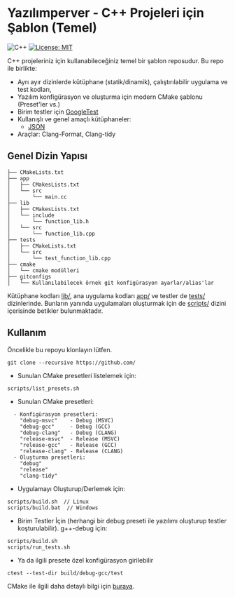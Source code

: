# Yazılımperver - C++ Projeleri için Şablon (Temel)

![C++](https://img.shields.io/badge/C%2B%2B-14%2F17%2F20%2F23-blue)
[![License: MIT](https://img.shields.io/badge/License-MIT-yellow.svg)](https://opensource.org/licenses/MIT)

C++ projeleriniz için kullanabileceğiniz temel bir şablon reposudur. Bu repo ile birlikte:

- Ayrı ayır dizinlerde kütüphane (statik/dinamik), çalıştırılabilir uygulama ve test kodları,
- Yazılım konfigürasyon ve oluşturma için modern CMake şablonu (Preset'ler vs.)
- Birim testler için [GoogleTest](https://github.com/google/googletest)
- Kullanışlı ve genel amaçlı kütüphaneler: 
  - [JSON](https://github.com/nlohmann/json)
- Araçlar: Clang-Format, Clang-tidy

## Genel Dizin Yapısı

``` text
├── CMakeLists.txt
├── app
│   ├── CMakesLists.txt
│   └── src
│       └── main.cc
├── lib
│   ├── CMakesLists.txt
│   └── include
│       └── function_lib.h
│   └── src
│       └── function_lib.cpp
├── tests
│   ├── CMakeLists.txt
│   └── src
│       └── test_function_lib.cpp
├── cmake
│   └── cmake modülleri
├── gitconfigs
│   └── Kullanılabilecek örnek git konfigürasyon ayarlar/alias'lar

```

Kütüphane kodları [lib/](lib/), ana uygulama kodları [app/](app) ve testler de [tests/](tests/) dizinlerinde. Bunların yanında uygulamaları oluşturmak için de [scripts/](scripts) dizini içerisinde betikler bulunmaktadır.

## Kullanım

Öncelikle bu repoyu klonlayın lütfen.

```shell
git clone --recursive https://github.com/
```

- Sunulan CMake presetleri listelemek için:

```shell
scripts/list_presets.sh
```

- Sunulan CMake presetleri:
```shell
  - Konfigürasyon presetleri:
    "debug-msvc"    - Debug (MSVC)
    "debug-gcc"     - Debug (GCC)
    "debug-clang"   - Debug (CLANG)
    "release-msvc"  - Release (MSVC)
    "release-gcc"   - Release (GCC)
    "release-clang" - Release (CLANG)
  - Oluşturma presetleri:
    "debug"
    "release"
    "clang-tidy"
```

- Uygulamayı Oluşturup/Derlemek için:

```shell
scripts/build.sh  // Linux
scripts/build.bat  // Windows
```

- Birim Testler İçin (herhangi bir debug preseti ile yazılımı oluşturup testler koşturulabilir). g++-debug için:

```shell
scripts/build.sh
scripts/run_tests.sh
```
- Ya da ilgili presete özel konfigürasyon girilebilir
```shell
ctest --test-dir build/debug-gcc/test
```

CMake ile ilgili daha detaylı bilgi için [buraya](./README_cmake.md).
